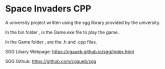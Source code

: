 # Space Invaders CPP

A university project written using the sgg library provided by the university.

In the bin folder , is the Game.exe file to play the game.

In the Game folder , are the .h and .cpp files.

SGG Libary Webpage: https://cgaueb.github.io/sgg/index.html

SGG Github: https://github.com/cgaueb/sgg
